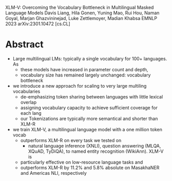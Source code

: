 XLM-V: Overcoming the Vocabulary Bottleneck in Multilingual Masked Language Models
Davis Liang, Hila Gonen, Yuning Mao, Rui Hou, Naman Goyal, Marjan Ghazvininejad, Luke Zettlemoyer, Madian Khabsa
EMNLP 2023 arXiv:2301.10472 [cs.CL]

# Abstract

* Large multilingual LMs: typically a single vocabulary for 100+ languages. As
  * these models have increased in parameter count and depth, 
  * vocabulary size has remained largely unchanged: vocabulary bottleneck
* we introduce a new approach for scaling to very large multiling vocabularies
  * de-emphasizing token sharing between languages with little lexical overlap
  * assigning vocabulary capacity to achieve sufficient coverage for each lang
  * our Tokenizations are typically more semantical and shorter than XLM-R
* we train XLM-V, a multilingual language model with a one million token vocab
  * outperforms XLM-R on every task we tested on 
    * natural language inference (XNLI), question answering (MLQA, XQuAD,
      TyDiQA), to named entity recognition (WikiAnn).  XLM-V is 
  * particularly effective on low-resource language tasks and 
  * outperforms XLM-R by 11.2% and 5.8% absolute
    on MasakhaNER and Americas NLI, respectively 
